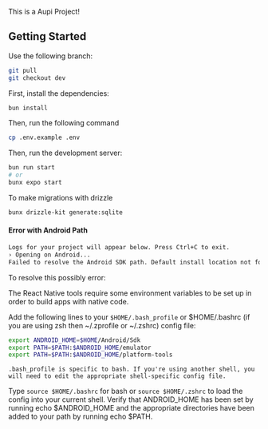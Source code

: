 This is a Aupi Project!

## Getting Started

Use the following branch:
```bash
git pull 
git checkout dev
```

First, install the dependencies:

```bash
bun install
```

Then, run the following command

```bash
cp .env.example .env
```

Then, run the development server:

```bash
bun run start
# or
bunx expo start
```

To make migrations with drizzle

```bash
bunx drizzle-kit generate:sqlite
```

#### Error with Android Path

```bash
Logs for your project will appear below. Press Ctrl+C to exit.
› Opening on Android...
Failed to resolve the Android SDK path. Default install location not found: /home/felipe/Android/sdk. Use ANDROID_HOME to set the Android SDK location.
```

To resolve this possibly error:

The React Native tools require some environment variables to be set up in order to build apps with native code.

Add the following lines to your `$HOME/.bash_profile` or $HOME/.bashrc (if you are using zsh then ~/.zprofile or ~/.zshrc) config file:

```bash
export ANDROID_HOME=$HOME/Android/Sdk
export PATH=$PATH:$ANDROID_HOME/emulator
export PATH=$PATH:$ANDROID_HOME/platform-tools
```
    .bash_profile is specific to bash. If you're using another shell, you will need to edit the appropriate shell-specific config file.

Type `source $HOME/.bashrc` for bash or `source $HOME/.zshrc` to load the config into your current shell. Verify that ANDROID_HOME has been set by running echo $ANDROID_HOME and the appropriate directories have been added to your path by running echo $PATH.